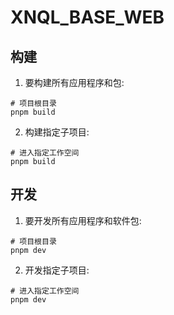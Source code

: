 # XNQL_BASE_WEB

## 构建

1. 要构建所有应用程序和包:

```shell
# 项目根目录
pnpm build
```

2. 构建指定子项目:

```shell
# 进入指定工作空间
pnpm build
```

## 开发

1. 要开发所有应用程序和软件包:

```shell
# 项目根目录
pnpm dev
```

2. 开发指定子项目:

```shell
# 进入指定工作空间
pnpm dev
```
